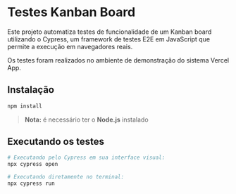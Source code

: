# Testes Kanban Board

Este projeto automatiza testes de funcionalidade de um Kanban board utilizando o Cypress, um framework de testes E2E em JavaScript que permite a execução em navegadores reais.

Os testes foram realizados no ambiente de demonstração do sistema Vercel App.

## Instalação
```bash
npm install
```
> **Nota:** é necessário ter o **Node.js** instalado

## Executando os testes
```bash
# Executando pelo Cypress em sua interface visual:
npx cypress open

# Executando diretamente no terminal:
npx cypress run
``` 
